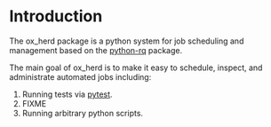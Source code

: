 
# Introduction

The ox_herd package is a python system for job scheduling and management
based on the [python-rq](http://python-rq.org) package.

The main goal of ox_herd is to make it easy to schedule, inspect, and
administrate automated jobs including:

  1. Running tests via [pytest](https://docs.pytest.org/en/latest/).
  1. FIXME
  1. Running arbitrary python scripts.

